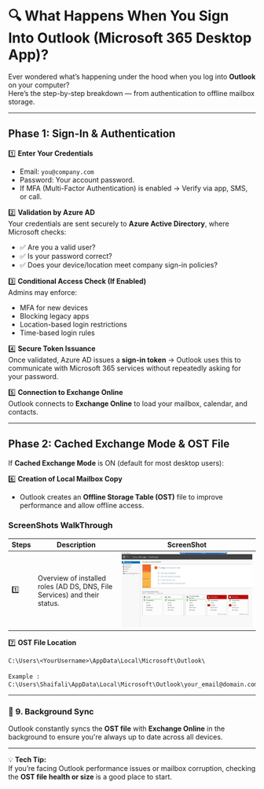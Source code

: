 # 🔍 What Happens When You Sign Into Outlook (Microsoft 365 Desktop App)?

Ever wondered what’s happening under the hood when you log into **Outlook** on your computer?  
Here’s the step-by-step breakdown — from authentication to offline mailbox storage.

---

## **Phase 1: Sign-In & Authentication**

1️⃣ **Enter Your Credentials**  
- Email: `you@company.com`  
- Password: Your account password.  
- If MFA (Multi-Factor Authentication) is enabled → Verify via app, SMS, or call.

2️⃣ **Validation by Azure AD**  
Your credentials are sent securely to **Azure Active Directory**, where Microsoft checks:  
- ✅ Are you a valid user?  
- ✅ Is your password correct?  
- ✅ Does your device/location meet company sign-in policies?

3️⃣ **Conditional Access Check (If Enabled)**  
Admins may enforce:  
- MFA for new devices  
- Blocking legacy apps  
- Location-based login restrictions  
- Time-based login rules

4️⃣ **Secure Token Issuance**  
Once validated, Azure AD issues a **sign-in token** → Outlook uses this to communicate with Microsoft 365 services without repeatedly asking for your password.

5️⃣ **Connection to Exchange Online**  
Outlook connects to **Exchange Online** to load your mailbox, calendar, and contacts.

---

## **Phase 2: Cached Exchange Mode & OST File**

If **Cached Exchange Mode** is ON (default for most desktop users):

6️⃣ **Creation of Local Mailbox Copy**  
- Outlook creates an **Offline Storage Table (OST)** file to improve performance and allow offline access.

### ScreenShots WalkThrough
| Steps | Description | ScreenShot |
|-------|-------------|------------|
|  1️⃣  | Overview of installed roles (AD DS, DNS, File Services) and their status. | ![Image Alt](https://github.com/Shaifalim02/DNS-Configuration-in-Windows-2022-Server/blob/949994b052bb7381619496b5b1a296f469f87441/Server%20Manager%20Dashboard.jpeg) |

7️⃣ **OST File Location**  

```plaintext
C:\Users\<YourUsername>\AppData\Local\Microsoft\Outlook\

Example : C:\Users\Shaifali\AppData\Local\Microsoft\Outlook\your_email@domain.com.ost
```

---

### 🔄 9. Background Sync
Outlook constantly syncs the **OST file** with **Exchange Online** in the background to ensure you're always up to date across all devices.

---

💡 **Tech Tip:**  
If you’re facing Outlook performance issues or mailbox corruption, checking the **OST file health or size** is a good place to start.

